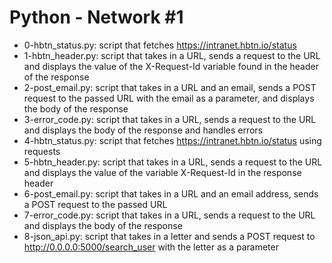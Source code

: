 # Python - Network #1
* 0-hbtn_status.py: script that fetches https://intranet.hbtn.io/status
* 1-hbtn_header.py: script that takes in a URL, sends a request to the URL and displays the value of the X-Request-Id variable found in the header of the response
* 2-post_email.py: script that takes in a URL and an email, sends a POST request to the passed URL with the email as a parameter, and displays the body of the response
* 3-error_code.py: script that takes in a URL, sends a request to the URL and displays the body of the response and handles errors
* 4-hbtn_status.py: script that fetches https://intranet.hbtn.io/status using requests
* 5-hbtn_header.py: script that takes in a URL, sends a request to the URL and displays the value of the variable X-Request-Id in the response header
* 6-post_email.py: script that takes in a URL and an email address, sends a POST request to the passed URL
* 7-error_code.py: script that takes in a URL, sends a request to the URL and displays the body of the response
* 8-json_api.py: script that takes in a letter and sends a POST request to http://0.0.0.0:5000/search_user with the letter as a parameter
